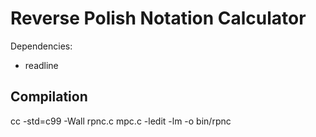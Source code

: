 # Reverse Polish Notation Calculator

Dependencies:

* readline

## Compilation

cc -std=c99 -Wall rpnc.c mpc.c -ledit -lm -o bin/rpnc

